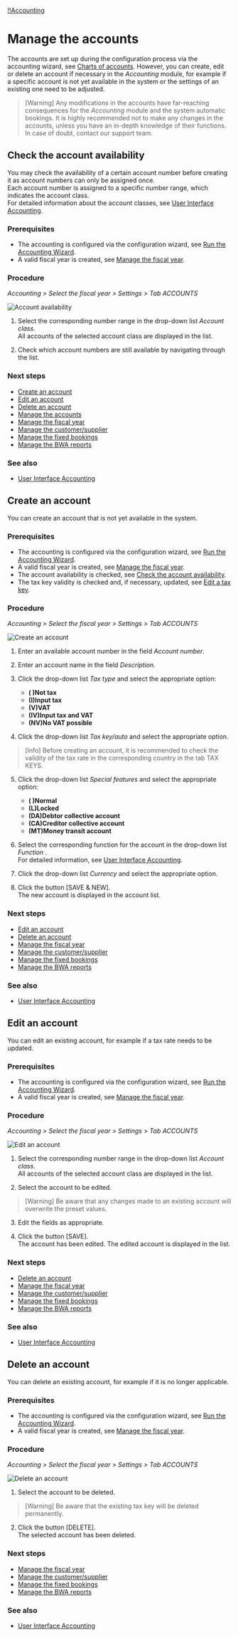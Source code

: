 [!!Accounting](RetailSuiteAccounting)

# Manage the accounts

The accounts are set up during the configuration process via the accounting wizard, see [Charts of accounts](01_RunAccountingWizard.md#chart-of-accounts). However, you can create, edit or delete an account if necessary in the *Accounting* module, for example if a specific account is not yet available in the system or the settings of an existing one need to be adjusted.

> [Warning] Any modifications in the accounts have far-reaching consequences for the *Accounting* module and the system automatic bookings. It is highly recommended not to make any changes in the accounts, unless you have an in-depth knowledge of their functions. In case of doubt, contact our support team.


## Check the account availability

You may check the availability of a certain account number before creating it as account numbers can only be assigned once.    
Each account number is assigned to a specific number range, which indicates the account class.    
For detailed information about the account classes, see [User Interface Accounting](/Accounting/UserInterface/00_UserInterface.md).

### Prerequisites

- The accounting is configured via the configuration wizard, see [Run the Accounting Wizard](01_RunAccountingWizard.md).
- A valid fiscal year is created, see [Manage the fiscal year](04_ManageFiscalYear.md).

### Procedure

*Accounting > Select the fiscal year > Settings > Tab ACCOUNTS*

![Account availability](/Assets/Screenshots/Accounting/Settings/Accounts/Account_availability.png "[Account availability]")

1. Select the corresponding number range in the drop-down list *Account class*.   
  All accounts of the selected account class are displayed in the list.

2. Check which account numbers are still available by navigating through the list.

### Next steps

- [Create an account](#create-an-account)
- [Edit an account](#edit-an-account)
- [Delete an account](#delete-an-account)
- [Manage the accounts](03_ManageAccounts.md)
- [Manage the fiscal year](04_ManageFiscalYear.md)
- [Manage the customer/supplier](05_ManageCustomerSupplier.md)
- [Manage the fixed bookings](06_ManageFixedBookings.md)
- [Manage the BWA reports](07_ManageBWAReports.md)

### See also

- [User Interface Accounting](/Accounting/UserInterface/00_UserInterface.md)


## Create an account

You can create an account that is not yet available in the system.

### Prerequisites

- The accounting is configured via the configuration wizard, see [Run the Accounting Wizard](01_RunAccountingWizard.md).
- A valid fiscal year is created, see [Manage the fiscal year](04_ManageFiscalYear.md).
- The account availability is checked, see [Check the account availability](#check-the-account-availability).
- The tax key validity is checked and, if necessary, updated, see [Edit a tax key](#edit-a-tax-key).

### Procedure

*Accounting > Select the fiscal year > Settings > Tab ACCOUNTS*

![Create an account](/Assets/Screenshots/Accounting/Settings/Accounts/Create_account.png "[Create an account]")

1. Enter an available account number in the field *Account number*.

2. Enter an account name in the field *Description*.

3. Click the drop-down list *Tax type* and select the appropriate option:

      - **( )Not tax**
      - **(I)Input tax**
      - **(V)VAT**
      - **(IV)Input tax and VAT**
      - **(NV)No VAT possible**


4. Click the drop-down list *Tax key/auto* and select the appropriate option.
  > [Info] Before creating an account, it is recommended to check the validity of the tax rate in the corresponding country in the tab TAX KEYS.

5. Click the drop-down list *Special features* and select the appropriate option:

     - **( )Normal**
     - **(L)Locked**
     - **(DA)Debtor collective account**
     - **(CA)Creditor collective account**
     - **(MT)Money transit account**


6. Select the corresponding function for the account in the drop-down list *Function* .   
  For detailed information, see [User Interface Accounting](/Accounting/UserInterface/00_UserInterface.md).

[comment]: <> (If reference to UserInterface is made and all drop-down list options explained there, maybe delete drop-down list options in points 3 and 4 too?)

7. Click the drop-down list *Currency* and select the appropriate option.

8. Click the button [SAVE & NEW].   
  The new account is displayed in the account list.

### Next steps

- [Edit an account](#edit-an-account)
- [Delete an account](#delete-an-account)
- [Manage the fiscal year](04_ManageFiscalYear.md)
- [Manage the customer/supplier](05_ManageCustomerSupplier.md)
- [Manage the fixed bookings](06_ManageFixedBookings.md)
- [Manage the BWA reports](07_ManageBWAReports.md)

### See also

- [User Interface Accounting](/Accounting/UserInterface/00_UserInterface.md)


## Edit an account

You can edit an existing account, for example if a tax rate needs to be updated.

### Prerequisites

- The accounting is configured via the configuration wizard, see [Run the Accounting Wizard](01_RunAccountingWizard.md).
- A valid fiscal year is created, see [Manage the fiscal year](04_ManageFiscalYear.md).

### Procedure

*Accounting > Select the fiscal year > Settings > Tab ACCOUNTS*

![Edit an account](/Assets/Screenshots/Accounting/Settings/Accounts/Edit_account.png "[Edit an account]")

1. Select the corresponding number range in the drop-down list *Account class*.   
  All accounts of the selected account class are displayed in the list.

2. Select the account to be edited.
  > [Warning] Be aware that any changes made to an existing account will overwrite the preset values.

3. Edit the fields as appropriate.

4. Click the button [SAVE].   
The account has been edited. The edited account is displayed in the list.


### Next steps

   - [Delete an account](#delete-an-account)
   - [Manage the fiscal year](04_ManageFiscalYear.md)
   - [Manage the customer/supplier](05_ManageCustomerSupplier.md)
   - [Manage the fixed bookings](06_ManageFixedBookings.md)
   - [Manage the BWA reports](07_ManageBWAReports.md)

### See also

  - [User Interface Accounting](/Accounting/UserInterface/00_UserInterface.md)


## Delete an account

You can delete an existing account, for example if it is no longer applicable.

### Prerequisites

- The accounting is configured via the configuration wizard, see [Run the Accounting Wizard](01_RunAccountingWizard.md).
- A valid fiscal year is created, see [Manage the fiscal year](04_ManageFiscalYear.md).

### Procedure

*Accounting > Select the fiscal year > Settings > Tab ACCOUNTS*

![Delete an account](/Assets/Screenshots/Accounting/Settings/Accounts/Delete_account.png "[Delete an account]")

1. Select the account to be deleted.
  > [Warning] Be aware that the existing tax key will be deleted permanently.

2. Click the button [DELETE].  
The selected account has been deleted.

### Next steps

- [Manage the fiscal year](04_ManageFiscalYear.md)
- [Manage the customer/supplier](05_ManageCustomerSupplier.md)
- [Manage the fixed bookings](06_ManageFixedBookings.md)
- [Manage the BWA reports](07_ManageBWAReports.md)

### See also

- [User Interface Accounting](/Accounting/UserInterface/00_UserInterface.md)
